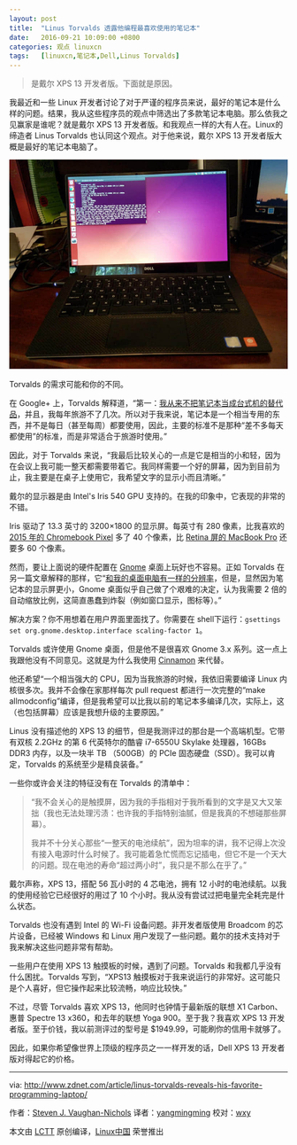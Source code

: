 ```yaml
---
layout: post
title:	"Linus Torvalds 透露他编程最喜欢使用的笔记本"
date:	2016-09-21 10:09:00 +0800 
categories:	观点 linuxcn 
tags:	[linuxcn,笔记本,Dell,Linus Torvalds]
---
```




> 
> 是戴尔 XPS 13 开发者版。下面就是原因。
> 
> 
> 


我最近和一些 Linux 开发者讨论了对于严谨的程序员来说，最好的笔记本是什么样的问题。结果，我从这些程序员的观点中筛选出了多款笔记本电脑。那么依我之见赢家是谁呢？就是戴尔 XPS 13 开发者版。和我观点一样的大有人在。Linux的缔造者 Linus Torvalds 也认同这个观点。对于他来说，戴尔 XPS 13 开发者版大概是最好的笔记本电脑了。


![Linus Torvalds new favorite laptop is the Dell XPS 13 Developer Edition.](/Asserts/Images/album/201609/21/100913radte8zg7nf2dxox.jpg)


Torvalds 的需求可能和你的不同。


在 Google+ 上，Torvalds 解释道，“第一：[我从来不把笔记本当成台式机的替代品](https://plus.google.com/+LinusTorvalds/posts/VZj8vxXdtfe)，并且，我每年旅游不了几次。所以对于我来说，笔记本是一个相当专用的东西，并不是每日（甚至每周）都要使用，因此，主要的标准不是那种“差不多每天都使用”的标准，而是非常适合于旅游时使用。”


因此，对于 Torvalds 来说，“我最后比较关心的一点是它是相当的小和轻，因为在会议上我可能一整天都需要带着它。我同样需要一个好的屏幕，因为到目前为止，我主要是在桌子上使用它，我希望文字的显示小而且清晰。”


戴尔的显示器是由 Intel's Iris 540 GPU 支持的。在我的印象中，它表现的非常的不错。


Iris 驱动了 13.3 英寸的 3200×1800 的显示屏。每英寸有 280 像素，比我喜欢的 [2015 年的 Chromebook Pixel](http://www.zdnet.com/article/the-best-chromebook-ever-the-chromebook-pixel-2015/) 多了 40 个像素，比 [Retina 屏的 MacBook Pro](http://www.zdnet.com/product/apple-15-inch-macbook-pro-with-retina-display-mid-2015/) 还要多 60 个像素。


然而，要让上面说的硬件配置在 [Gnome](https://www.gnome.org/) 桌面上玩好也不容易。正如 Torvalds 在另一篇文章解释的那样，它“[和我的桌面电脑有一样的分辨率](https://plus.google.com/+LinusTorvalds/posts/d7nfnWSXjfD)，但是，显然因为笔记本的显示屏更小，Gnome 桌面似乎自己做了个艰难的决定，认为我需要 2 倍的自动缩放比例，这简直愚蠢到炸裂（例如窗口显示，图标等）。”


解决方案？你不用想着在用户界面里面找了。你需要在 shell下运行：`gsettings set org.gnome.desktop.interface scaling-factor 1`。


Torvalds 或许使用 Gnome 桌面，但是他不是很喜欢 Gnome 3.x 系列。这一点上我跟他没有不同意见。这就是为什么我使用 [Cinnamon](http://www.zdnet.com/article/how-to-customise-your-linux-desktop-cinnamon/) 来代替。


他还希望“一个相当强大的 CPU，因为当我旅游的时候，我依旧需要编译 Linux 内核很多次。我并不会像在家那样每次 pull request 都进行一次完整的“make allmodconfig”编译，但是我希望可以比我以前的笔记本多编译几次，实际上，这（也包括屏幕）应该是我想升级的主要原因。”


Linus 没有描述他的 XPS 13 的细节，但是我测评过的那台是一个高端机型。它带有双核 2.2GHz 的第 6 代英特尔的酷睿 i7-6550U Skylake 处理器，16GBs DDR3 内存，以及一块半 TB （500GB）的 PCIe 固态硬盘（SSD）。我可以肯定，Torvalds 的系统至少是精良装备。”


一些你或许会关注的特征没有在 Torvalds 的清单中：



> 
> “我不会关心的是触摸屏，因为我的手指相对于我所看到的文字是又大又笨拙（我也无法处理污渍：也许我的手指特别油腻，但是我真的不想碰那些屏幕）。
> 
> 
> 我并不十分关心那些“一整天的电池续航”，因为坦率的讲，我不记得上次没有接入电源时什么时候了。我可能着急忙慌而忘记插电，但它不是一个天大的问题。现在电池的寿命“超过两小时”，我只是不那么在乎了。”
> 
> 
> 


戴尔声称，XPS 13，搭配 56 瓦小时的 4 芯电池，拥有 12 小时的电池续航。以我的使用经验它已经很好的用过了 10 个小时。我从没有尝试过把电量完全耗完是什么状态。


Torvalds 也没有遇到 Intel 的 Wi-Fi 设备问题。非开发者版使用 Broadcom 的芯片设备，已经被 Windows 和 Linux 用户发现了一些问题。戴尔的技术支持对于我来解决这些问题非常有帮助。


一些用户在使用 XPS 13 触摸板的时候，遇到了问题。Torvalds 和我都几乎没有什么困扰。Torvalds 写到，“XPS13 触摸板对于我来说运行的非常好。这可能只是个人喜好，但它操作起来比较流畅，响应比较快。”


不过，尽管 Torvalds 喜欢 XPS 13，他同时也钟情于最新版的联想 X1 Carbon、惠普 Spectre 13 x360，和去年的联想 Yoga 900。至于我？我喜欢 XPS 13 开发者版。至于价钱，我以前测评过的型号是 $1949.99，可能刷你的信用卡就够了。


因此，如果你希望像世界上顶级的程序员之一一样开发的话，Dell XPS 13 开发者版对得起它的价格。




---


via: <http://www.zdnet.com/article/linus-torvalds-reveals-his-favorite-programming-laptop/>


作者：[Steven J. Vaughan-Nichols](http://www.zdnet.com/meet-the-team/us/steven-j-vaughan-nichols/)  译者：[yangmingming](https://github.com/yangmingming) 校对：[wxy](https://github.com/wxy)


本文由 [LCTT](https://github.com/LCTT/TranslateProject) 原创编译，[Linux中国](https://linux.cn/) 荣誉推出
